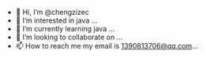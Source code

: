 - 👋 Hi, I’m @chengzizec
- 👀 I’m interested in java ...
- 🌱 I’m currently learning java ...
- 💞️ I’m looking to collaborate on ...
- 📫 How to reach me my email is 1390813706@qq.com...

<!---
chengzizec/chengzizec is a ✨ special ✨ repository because its `README.md` (this file) appears on your GitHub profile.
You can click the Preview link to take a look at your changes.
--->
